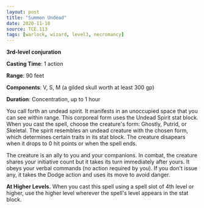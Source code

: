 ```yaml
---
layout: post
title: "Summon Undead"
date: 2020-11-18
source: TCE.113
tags: [warlock, wizard, level3, necromancy]
---
```


**3rd-level conjuration**

**Casting Time**: 1 action

**Range**: 90 feet

**Components**: V, S, M (a gilded skull worth at least 300 gp)

**Duration**: Concentration, up to 1 hour

You call forth an undead spirit. It manifests in an unoccupied space that you can see within range. This corporeal form uses the Undead Spirit stat block. When you cast the spell, choose the creature's form: Ghostly, Putrid, or Skeletal. The spirit resembles an undead creature with the chosen form, which determines certain traits in its stat block. The creature disapears when it drops to 0 hit points or when the spell ends.

The creature is an ally to you and your companions. In combat, the creature shares your initiative count but it takes its turn immediately after yours. It obeys your verbal commands (no action required by you). If you don't issue any, it takes the Dodge action and uses its move to avoid danger.

**At Higher Levels.** When you cast this spell using a spell slot of 4th level or higher, use the higher level wherever the spell's level appears in the stat block.